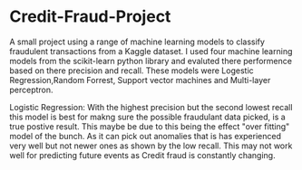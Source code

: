 # Credit-Fraud-Project
A small project using a range of machine learning models to classify fraudulent transactions from a Kaggle dataset. I used four machine learning models from the scikit-learn python library and evaluted there performence based on there precision and recall. These models were Logestic Regression,Random Forrest, Support vector machines and Multi-layer perceptron.

Logistic Regression: With the highest precision but the second lowest recall this model is best for makng sure the possible fraudulant data picked, is a true postive result. This maybe be due to this being the effect "over fitting" model of the bunch. As it can pick out anomalies that is has experienced very well but not newer ones as shown by the low recall. This may not work well for predicting future events as Credit fraud is constantly changing.



